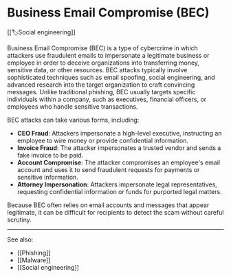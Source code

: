 
# Business Email Compromise (BEC)

[[🏷️Social engineering]]

Business Email Compromise (BEC) is a type of cybercrime in which attackers use fraudulent emails to impersonate a legitimate business or employee in order to deceive organizations into transferring money, sensitive data, or other resources. BEC attacks typically involve sophisticated techniques such as email spoofing, social engineering, and advanced research into the target organization to craft convincing messages. Unlike traditional phishing, BEC usually targets specific individuals within a company, such as executives, financial officers, or employees who handle sensitive transactions.

BEC attacks can take various forms, including:

- **CEO Fraud**: Attackers impersonate a high-level executive, instructing an employee to wire money or provide confidential information.
  <br>
- **Invoice Fraud**: The attacker impersonates a trusted vendor and sends a fake invoice to be paid.
  <br>
- **Account Compromise**: The attacker compromises an employee's email account and uses it to send fraudulent requests for payments or sensitive information.
  <br>
- **Attorney Impersonation**: Attackers impersonate legal representatives, requesting confidential information or funds for purported legal matters.

Because BEC often relies on email accounts and messages that appear legitimate, it can be difficult for recipients to detect the scam without careful scrutiny.

---

See also:

- [[Phishing]]
- [[Malware]]
- [[Social engineering]]